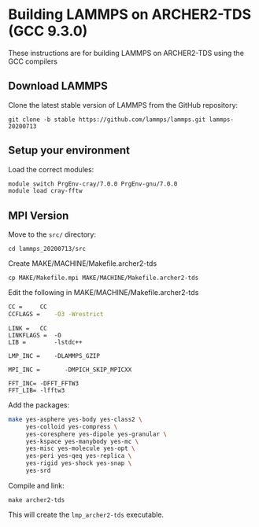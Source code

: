 Building LAMMPS on ARCHER2-TDS (GCC 9.3.0)
===================================================

These instructions are for building LAMMPS on ARCHER2-TDS using the GCC compilers

Download LAMMPS
---------------

Clone the latest stable version of LAMMPS from the GitHub repository:

   `git clone -b stable https://github.com/lammps/lammps.git lammps-20200713`

Setup your environment
----------------------

Load the correct modules:

   ```bash
   module switch PrgEnv-cray/7.0.0 PrgEnv-gnu/7.0.0
   module load cray-fftw
   ```

MPI Version
-----------

Move to the `src/` directory:

   `cd lammps_20200713/src`

Create MAKE/MACHINE/Makefile.archer2-tds

   `cp MAKE/Makefile.mpi MAKE/MACHINE/Makefile.archer2-tds`

Edit the following in MAKE/MACHINE/Makefile.archer2-tds

   ```bash
   CC =		CC
   CCFLAGS =	-O3 -Wrestrict
   ```

   ```
   LINK =	CC
   LINKFLAGS =	-O
   LIB = 		-lstdc++
   ```

   ```
   LMP_INC =	-DLAMMPS_GZIP
   ```

   ```
   MPI_INC =       -DMPICH_SKIP_MPICXX
   ```
   
   ```
   FFT_INC= -DFFT_FFTW3
   FFT_LIB= -lfftw3
   ```

Add the packages:

   ```bash
   make yes-asphere yes-body yes-class2 \
        yes-colloid yes-compress \
        yes-coresphere yes-dipole yes-granular \
        yes-kspace yes-manybody yes-mc \
        yes-misc yes-molecule yes-opt \
        yes-peri yes-qeq yes-replica \
        yes-rigid yes-shock yes-snap \
        yes-srd
   ```

Compile and link:

   `make archer2-tds`

This will create the `lmp_archer2-tds` executable.
